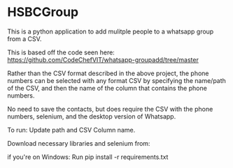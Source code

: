 # HSBCGroup
This is a python application to add mulitple people to a whatsapp group from a CSV.


This is based off the code seen here: https://github.com/CodeChefVIT/whatsapp-groupadd/tree/master

Rather than the CSV format described in the above project, the phone numbers can be selected with any format CSV by specifying the name/path of the CSV, and then the name of the column that contains the phone numbers.

No need to save the contacts, but does require the CSV with the phone numbers, selenium, and the desktop version of Whatsapp.

To run:
Update path and CSV Column name.

Download necessary libraries and selenium from:

if you're on Windows:
Run pip install -r requirements.txt